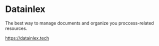 # Datainlex

The best way to manage documents and organize you proccess-related resources.

https://datainlex.tech
